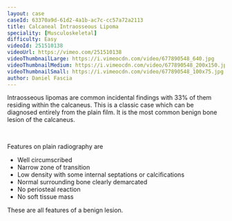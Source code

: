 ```yaml
---
layout: case
caseId: 63370a9d-61d2-4a1b-ac7c-cc57a72a2113
title: Calcaneal Intraosseous Lipoma
speciality: [Musculoskeletal]
difficulty: Easy
videoId: 251510138
videoUrl: https://vimeo.com/251510138
videoThumbnailLarge: https://i.vimeocdn.com/video/677890548_640.jpg
videoThumbnailMedium: https://i.vimeocdn.com/video/677890548_200x150.jpg
videoThumbnailSmall: https://i.vimeocdn.com/video/677890548_100x75.jpg
author: Daniel Fascia
---
```


<p>Intraosseous lipomas are common incidental findings with 33% of them residing within the calcaneus. This is a classic case which can be diagnosed entirely from the plain film. It is the most common benign bone lesion of the calcaneus.</p><br><p>Features on plain radiography are</p><p><ul><li>Well circumscribed</li><li>Narrow zone of transition</li><li>Low density with some internal septations or calcifications</li><li>Normal surrounding bone clearly demarcated</li><li>No periosteal reaction</li><li>No soft tissue mass</li></ul><p>These are all features of a benign lesion.</p></p>